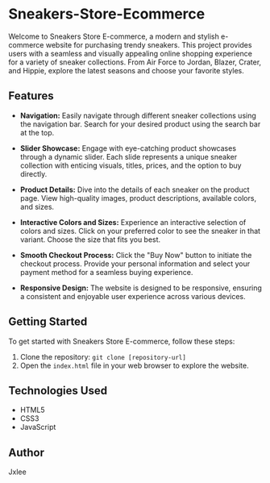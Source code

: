 # Sneakers-Store-Ecommerce

Welcome to Sneakers Store E-commerce, a modern and stylish e-commerce website for purchasing trendy sneakers. This project provides users with a seamless and visually appealing online shopping experience for a variety of sneaker collections. From Air Force to Jordan, Blazer, Crater, and Hippie, explore the latest seasons and choose your favorite styles.

## Features

- **Navigation:** Easily navigate through different sneaker collections using the navigation bar. Search for your desired product using the search bar at the top.

- **Slider Showcase:** Engage with eye-catching product showcases through a dynamic slider. Each slide represents a unique sneaker collection with enticing visuals, titles, prices, and the option to buy directly.

- **Product Details:** Dive into the details of each sneaker on the product page. View high-quality images, product descriptions, available colors, and sizes.

- **Interactive Colors and Sizes:** Experience an interactive selection of colors and sizes. Click on your preferred color to see the sneaker in that variant. Choose the size that fits you best.

- **Smooth Checkout Process:** Click the "Buy Now" button to initiate the checkout process. Provide your personal information and select your payment method for a seamless buying experience.

- **Responsive Design:** The website is designed to be responsive, ensuring a consistent and enjoyable user experience across various devices.

## Getting Started

To get started with Sneakers Store E-commerce, follow these steps:

1. Clone the repository: `git clone [repository-url]`
2. Open the `index.html` file in your web browser to explore the website.

## Technologies Used

- HTML5
- CSS3
- JavaScript

## Author

Jxlee
